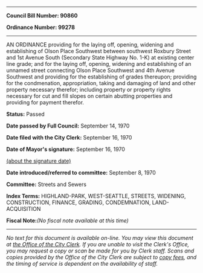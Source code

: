 

********

**Council Bill Number: 90860**
   
**Ordinance Number: 99278**
********

 AN ORDINANCE providing for the laying off, opening, widening and establishing of Olson Place Southwest between southwest Roxbury Street and 1st Avenue South (Secondary State Highway No. 1-K) at existing center line grade; and for the laying off, opening, widening and establishing of an unnamed street connecting Olson Place Southwest and 4th Avenue Southwest and providing for the establishing of grades thereupon; providing for the condmenation, appropriation, taking and damaging of land and other property necessary therefor; including property or property rights necessary for cut and fill slopes on certain abutting properties and providing for payment therefor.

**Status:** Passed
   
**Date passed by Full Council:** September 14, 1970
   
**Date filed with the City Clerk:** September 16, 1970
   
**Date of Mayor's signature:** September 16, 1970
   
[(about the signature date)](/~public/approvaldate.htm)
   
   
   
**Date introduced/referred to committee:** September 8, 1970
   
**Committee:** Streets and Sewers
   
   
**Index Terms:** HIGHLAND-PARK, WEST-SEATTLE, STREETS, WIDENING, CONSTRUCTION, FINANCE, GRADING, CONDEMNATION, LAND-ACQUISITION

**Fiscal Note:**_(No fiscal note available at this time)_
********

_No text for this document is available on-line. You may view this document at [the Office of the City Clerk](http://www.seattle.gov/leg/clerk/contactUs.htm). If you are unable to visit the Clerk's Office, you may request a copy or scan be made for you by Clerk staff. Scans and copies provided by the Office of the City Clerk are subject to [copy fees](http://clerk.seattle.gov/~public/clerkfees.htm), and the timing of service is dependent on the availability of staff._

